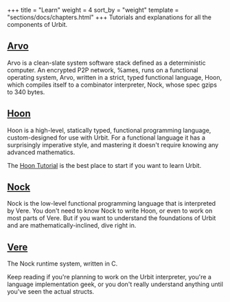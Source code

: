 +++
title = "Learn"
weight = 4
sort_by = "weight"
template = "sections/docs/chapters.html"
+++
Tutorials and explanations for all the components of Urbit.

## [Arvo](@/docs/learn/arvo/_index.md)

Arvo is a clean-slate system software stack defined as a deterministic computer. An encrypted P2P network, %ames, runs on a functional operating system, Arvo, written in a strict, typed functional language, Hoon, which compiles itself to a combinator interpreter, Nock, whose spec gzips to 340 bytes.

## [Hoon](@/docs/learn/hoon/_index.md)

Hoon is a high-level, statically typed, functional programming language, custom-designed for use with Urbit. For a functional language it has a surprisingly imperative style, and mastering it doesn't require knowing any advanced mathematics.

The [Hoon Tutorial](@/docs/learn/hoon/hoon-tutorial/_index.md) is the best place to start if you want to learn Urbit.

## [Nock](@/docs/learn/nock/_index.md)

Nock is the low-level functional programming language that is interpreted by Vere. You don't need to know Nock to write Hoon, or even to work on most parts of Vere.  But if you want to understand the foundations of Urbit and are mathematically-inclined, dive right in.

## [Vere](@/docs/learn/vere/_index.md)

The Nock runtime system, written in C.

Keep reading if you're planning to work on the Urbit interpreter, you're a language implementation geek, or you don't really understand anything until you've seen the actual structs.

